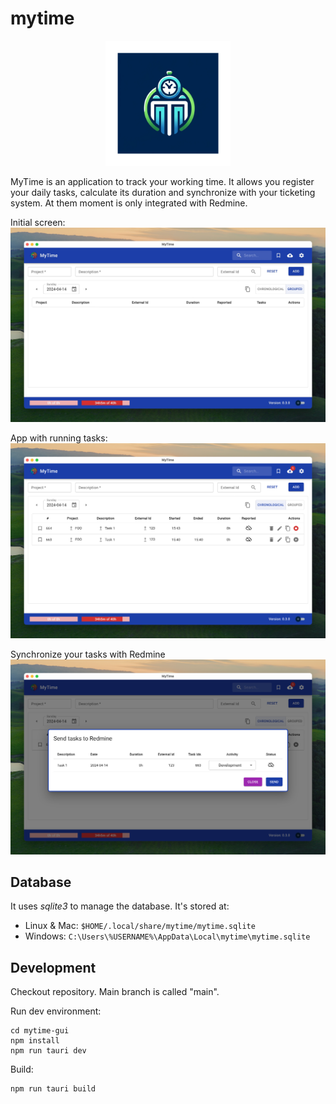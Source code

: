 # mytime

<p align="center">
  <img src="./app-icon.png" width="200">
</p>

MyTime is an application to track your working time. It allows you register your daily tasks, calculate its duration
and synchronize with your ticketing system. At them moment is only integrated with Redmine.

Initial screen:
![Screenshot 1](./captures/cap1.jpeg)

App with running tasks:
![Screenshot 2](./captures/cap2.png)

Synchronize your tasks with Redmine
![Screenshot 3](./captures/cap3.png)

## Database

It uses *sqlite3* to manage the database. It's stored at:

* Linux & Mac: `$HOME/.local/share/mytime/mytime.sqlite`
* Windows: `C:\Users\%USERNAME%\AppData\Local\mytime\mytime.sqlite`

## Development

Checkout repository. Main branch is called "main".

Run dev environment:

```
cd mytime-gui
npm install
npm run tauri dev
```

Build:

```
npm run tauri build
```
